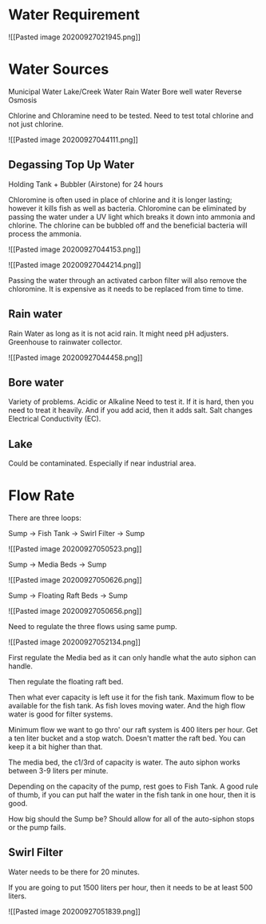 # Water Requirement

![[Pasted image 20200927021945.png]]

# Water Sources

Municipal Water
Lake/Creek Water
Rain Water
Bore well water
Reverse Osmosis

Chlorine and Chloramine need to be tested. Need to test total chlorine and not just chlorine.

![[Pasted image 20200927044111.png]]

## Degassing Top Up Water
Holding Tank + Bubbler (Airstone) for 24 hours

Chloromine is often used in place of chlorine and it is longer lasting; however it kills fish as well as bacteria. Chloromine can be eliminated by passing the water under a UV light which breaks it down into ammonia and chlorine. The chlorine can be bubbled off and the beneficial bacteria will process the ammonia.

![[Pasted image 20200927044153.png]]

![[Pasted image 20200927044214.png]]

Passing the water through an activated carbon filter will also remove the chloromine. It is expensive as it needs to be replaced from time to time.

## Rain water
Rain Water as long as it is not acid rain. It might need pH adjusters. Greenhouse to rainwater collector.

![[Pasted image 20200927044458.png]]

## Bore water
Variety of problems. Acidic or Alkaline Need to test it. If it is hard, then you need to treat it heavily. And if you add acid, then it adds salt. Salt changes Electrical Conductivity (EC).

## Lake

Could be contaminated. Especially if near industrial area. 

# Flow Rate

There are three loops:

Sump -> Fish Tank -> Swirl Filter -> Sump

![[Pasted image 20200927050523.png]]

Sump -> Media Beds -> Sump

![[Pasted image 20200927050626.png]]

Sump -> Floating Raft Beds -> Sump

![[Pasted image 20200927050656.png]]

Need to regulate the three flows using same pump.

![[Pasted image 20200927052134.png]]

First regulate the Media bed as it can only handle what the auto siphon can handle.

Then regulate the floating raft bed.

Then what ever capacity is left use it for the fish tank. Maximum flow to be available for the fish tank. As fish loves moving water. And the high flow water is good for filter systems.

Minimum flow we want to go thro' our raft system is 400 liters per hour. Get a ten liter bucket and a stop watch. Doesn't matter the raft bed. You can keep it a bit higher than that. 

The media bed, the c1/3rd of capacity is water. The auto siphon works between 3-9 liters per minute. 

Depending on the capacity of the pump, rest goes to Fish Tank. A good rule of thumb, if you can put half the water in the fish tank in one hour, then it is good.

How big should the Sump be? Should allow for all of the auto-siphon stops or the pump fails. 

## Swirl Filter 

Water needs to be there for 20 minutes.

If you are going to put 1500 liters per hour, then it needs to be at least 500 liters. 

![[Pasted image 20200927051839.png]]







